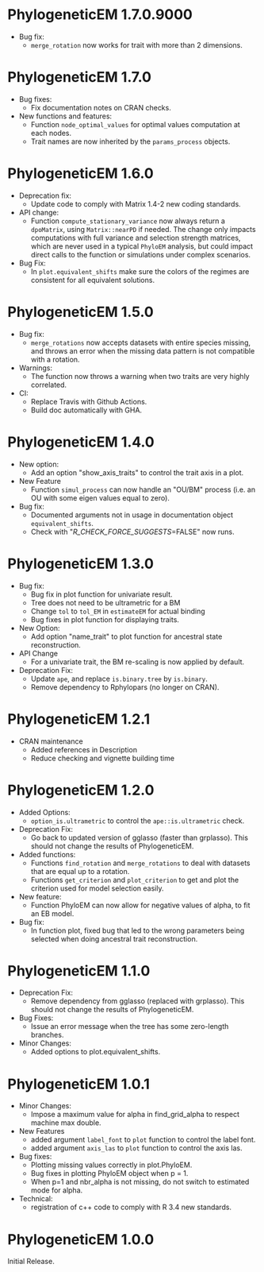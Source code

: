 # PhylogeneticEM 1.7.0.9000
* Bug fix:
  * `merge_rotation` now works for trait with more than 2 dimensions.

# PhylogeneticEM 1.7.0
* Bug fixes:
  * Fix documentation notes on CRAN checks.
* New functions and features:
  * Function `node_optimal_values` for optimal values computation at each nodes.
  * Trait names are now inherited by the `params_process` objects.

# PhylogeneticEM 1.6.0
* Deprecation fix:
  * Update code to comply with Matrix 1.4-2 new coding standards.
* API change:
  * Function `compute_stationary_variance` now always return a `dpoMatrix`, using `Matrix::nearPD` if needed.
  The change only impacts computations with full variance and selection strength matrices,
  which are never used in a typical `PhyloEM` analysis,
  but could impact direct calls to the function or simulations under complex scenarios.
* Bug Fix:
  * In `plot.equivalent_shifts` make sure the colors of the regimes are consistent for
  all equivalent solutions.

# PhylogeneticEM 1.5.0
* Bug fix:
  * `merge_rotations` now accepts datasets with entire species missing,
  and throws an error when the missing data pattern is not compatible with a rotation.
* Warnings:
  * The function now throws a warning when two traits are very highly correlated.
* CI:
  * Replace Travis with Github Actions.
  * Build doc automatically with GHA.

# PhylogeneticEM 1.4.0
* New option:
  * Add an option "show_axis_traits" to control the trait axis in a plot.
* New Feature
  * Function `simul_process` can now handle an "OU/BM" process (i.e. an OU with
  some eigen values equal to zero).
* Bug fix:
  * Documented arguments not in usage in documentation object `equivalent_shifts`.
  * Check with "_R_CHECK_FORCE_SUGGESTS_=FALSE" now runs.

# PhylogeneticEM 1.3.0
* Bug fix:
  * Bug fix in plot function for univariate result.
  * Tree does not need to be ultrametric for a BM
  * Change `tol` to `tol_EM` in `estimateEM` for actual binding
  * Bug fixes in plot function for displaying traits.
* New Option:
  * Add option "name_trait" to plot function for ancestral state reconstruction.
* API Change
  * For a univariate trait, the BM re-scaling is now applied by default.
* Deprecation Fix:
  * Update `ape`, and replace `is.binary.tree` by `is.binary`.
  * Remove dependency to Rphylopars (no longer on CRAN).

# PhylogeneticEM 1.2.1
* CRAN maintenance
  * Added references in Description
  * Reduce checking and vignette building time

# PhylogeneticEM 1.2.0
* Added Options:
    * `option_is.ultrametric` to control the `ape::is.ultrametric` check.
* Deprecation Fix:
    * Go back to updated version of gglasso (faster than grplasso). 
    This should not change the results of PhylogeneticEM.
* Added functions:
    * Functions `find_rotation` and `merge_rotations` to deal with datasets that are
    equal up to a rotation.
    * Functions `get_criterion` and `plot_criterion` to get and plot the criterion used
    for model selection easily.
* New feature:
    * Function PhyloEM can now allow for negative values of alpha, to fit an EB model.
* Bug fix:
    * In function plot, fixed bug that led to the wrong parameters being selected when 
    doing ancestral trait reconstruction.

# PhylogeneticEM 1.1.0
* Deprecation Fix:
    * Remove dependency from gglasso (replaced with grplasso). 
    This should not change the results of PhylogeneticEM.
* Bug Fixes:
    * Issue an error message when the tree has some zero-length branches.
* Minor Changes:
    * Added options to plot.equivalent_shifts.

# PhylogeneticEM 1.0.1
* Minor Changes:
    * Impose a maximum value for alpha in find_grid_alpha to respect machine max double.
* New Features
    * added argument `label_font` to `plot` function to control the label font.
    * added argument `axis_las` to `plot` function to control the axis las.
* Bug fixes:
    * Plotting missing values correctly in plot.PhyloEM.
    * Bug fixes in plotting PhyloEM object when p = 1.
    * When p=1 and nbr_alpha is not missing, do not switch to estimated mode for alpha.
* Technical:
    * registration of c++ code to comply with R 3.4 new standards.

# PhylogeneticEM 1.0.0
Initial Release.
